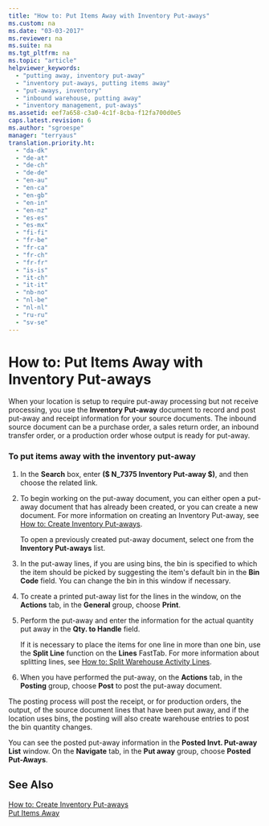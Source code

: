 ```yaml
---
title: "How to: Put Items Away with Inventory Put-aways"
ms.custom: na
ms.date: "03-03-2017"
ms.reviewer: na
ms.suite: na
ms.tgt_pltfrm: na
ms.topic: "article"
helpviewer_keywords: 
  - "putting away, inventory put-away"
  - "inventory put-aways, putting items away"
  - "put-aways, inventory"
  - "inbound warehouse, putting away"
  - "inventory management, put-aways"
ms.assetid: eef7a658-c3a0-4c1f-8cba-f12fa700d0e5
caps.latest.revision: 6
ms.author: "sgroespe"
manager: "terryaus"
translation.priority.ht: 
  - "da-dk"
  - "de-at"
  - "de-ch"
  - "de-de"
  - "en-au"
  - "en-ca"
  - "en-gb"
  - "en-in"
  - "en-nz"
  - "es-es"
  - "es-mx"
  - "fi-fi"
  - "fr-be"
  - "fr-ca"
  - "fr-ch"
  - "fr-fr"
  - "is-is"
  - "it-ch"
  - "it-it"
  - "nb-no"
  - "nl-be"
  - "nl-nl"
  - "ru-ru"
  - "sv-se"
---
```

# How to: Put Items Away with Inventory Put-aways
When your location is setup to require put\-away processing but not receive processing, you use the **Inventory Put\-away** document to record and post put\-away and receipt information for your source documents. The inbound source document can be a purchase order, a sales return order, an inbound transfer order, or a production order whose output is ready for put\-away.  
  
### To put items away with the inventory put\-away  
  
1.  In the **Search** box, enter **\($ N\_7375 Inventory Put\-away $\)**, and then choose the related link.  
  
2.  To begin working on the put\-away document, you can either open a put\-away document that has already been created, or you can create a new document. For more information on creating an Inventory Put\-away, see [How to: Create Inventory Put\-aways](../DesignAndEngineering/how-to-create-inventory-put-aways.md).  
  
     To open a previously created put\-away document, select one from the **Inventory Put\-aways** list.  
  
3.  In the put\-away lines, if you are using bins, the bin is specified to which the item should be picked by suggesting the item's default bin in the **Bin Code** field. You can change the bin in this window if necessary.  
  
4.  To create a printed put\-away list for the lines in the window, on the **Actions** tab, in the **General** group, choose **Print**.  
  
5.  Perform the put\-away and enter the information for the actual quantity put away in the **Qty. to Handle** field.  
  
     If it is necessary to place the items for one line in more than one bin, use the **Split Line** function on the **Lines** FastTab. For more information about splitting lines, see [How to: Split Warehouse Activity Lines](../WarehouseActivities/how-to-split-warehouse-activity-lines.md).  
  
6.  When you have performed the put\-away, on the **Actions** tab, in the **Posting** group, choose **Post** to post the put\-away document.  
  
 The posting process will post the receipt, or for production orders, the output, of the source document lines that have been put away, and if the location uses bins, the posting will also create warehouse entries to post the bin quantity changes.  
  
 You can see the posted put\-away information in the **Posted Invt. Put\-away List** window. On the **Navigate** tab, in the **Put away** group, choose **Posted Put\-Aways**.  
  
## See Also  
 [How to: Create Inventory Put\-aways](../DesignAndEngineering/how-to-create-inventory-put-aways.md)   
 [Put Items Away](../WarehouseActivities/put-items-away.md)